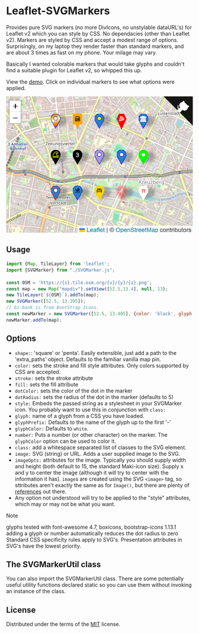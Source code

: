 # Leaflet-SVGMarkers

Provides pure SVG markers (no more DivIcons, no unstylable dataURL's) for Leaflet v2 which you can style by CSS.  No dependacies (other than Leaflet v2).  Markers are styled by CSS and accept a modest range of options.  Surprisingly, on my laptop they render faster than standard markers, and are about 3 times as fast on my phone.  Your milage may vary.

Basically I wanted colorable markers that would take glyphs and couldn't find
a suitable plugin for Leaflet v2, so whipped this up.  

View the [demo](https://almamigratoria-netizen.github.io/Leaflet-SVGMarkers/).  Click on individual markers to see what options were applied.

![Screenshot](./Screenshot.png "Screenshot")

## Usage
```js
import {Map, TileLayer} from 'leaflet';
import {SVGMarker} from "./SVGMarker.js";

const OSM = 'https://{s}.tile.osm.org/{x}/{y}/{z}.png';
const map = new Map("mapdiv").setView([52.5,13.4], null, 13);
new TileLayer(`${OSM}`).addTo(map);
new SVGMarker([52.5, 13.395]);
// bi-bank is from BootStrap Icons.
const newMarker = new SVGMarker([52.5, 13.405], {color: 'black', glyph: 'bi-bank'});
newMarker.addTo(map);
```

## Options
* `shape:`: 'square' or 'penta'.  Easily extensible, just add a path to the 'extra\_paths' object.  Defaults to the familiar vanilla map pin.
* `color:` sets the stroke and fill style attributes.  Only colors supported by CSS are accepted.
* `stroke:` sets the stroke attribute
* `fill:` sets the fill attribute 
* `dotColor:` sets the color of the dot in the marker
* `dotRadius:` sets the radius of the dot in the marker (defaults to 5)
* `style:` Embeds the passed string as a stylesheet in your SVGMarker 
icon.  You probably want to use this in conjunction with `class:`
* `glyph:` name of a glyph from a CSS you have loaded.
* `glyphPrefix:` Defaults to the name of the glyph up to the first '-'
* `glyphColor:` Defaults to `white`.
* `number:` Puts a number (or other character) on the marker.  The `glyphColor` option can be used to color it. 
* `class:` add a whitespace separated list of classes to the SVG element.
* `image:` SVG (string) or URL.  Adds a user supplied image to the SVG.
* `imageOpts:` attributes for the image.  Typically you should supply width and height (both default to 15, the standard Maki-icon size).  Supply x and y to center the image (although it will try to center with the information it has).  `image`s are created using the SVG `<image>` tag, so sttributes aren't exactly the same as for `Image()`, but there are plenty of [references](https://developer.mozilla.org/en-US/docs/Web/SVG/Reference/Element/image) out there.
* Any option not understood will try to be applied to the "style" attributes, which may or may not be what you want.
> [!NOTE]
> glyphs tested with font-awesome 4.7, boxicons, bootstrap-icons 1.13.1<br/>
> adding a glyph or number automatically reduces the dot radius to zero<br/>
> Standard CSS specificity rules apply to SVG's.  Presentation attributes in SVG's have the lowest priority.

## The SVGMarkerUtil class
You can also import the SVGMarkerUtil class.  There are some potentially 
useful utility functions declared static so you can use them without invoking
an instance of the class.

## License
Distributed under the terms of the [MIT](https://opensource.org/license/mit) license.

